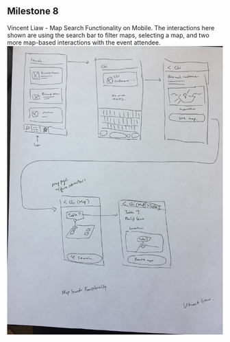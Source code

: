 ## Milestone 8

Vincent Liaw - Map Search Functionality on Mobile. The interactions here shown are using the search bar to filter maps, selecting a map, and two more map-based interactions with the event attendee.
![vincent](images/M8-vincent.jpg)

